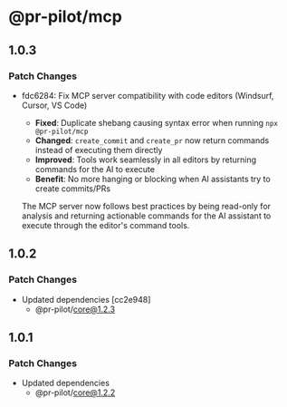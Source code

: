 # @pr-pilot/mcp

## 1.0.3

### Patch Changes

- fdc6284: Fix MCP server compatibility with code editors (Windsurf, Cursor, VS Code)
  - **Fixed**: Duplicate shebang causing syntax error when running `npx @pr-pilot/mcp`
  - **Changed**: `create_commit` and `create_pr` now return commands instead of executing them directly
  - **Improved**: Tools work seamlessly in all editors by returning commands for the AI to execute
  - **Benefit**: No more hanging or blocking when AI assistants try to create commits/PRs

  The MCP server now follows best practices by being read-only for analysis and returning actionable commands for the AI assistant to execute through the editor's command tools.

## 1.0.2

### Patch Changes

- Updated dependencies [cc2e948]
  - @pr-pilot/core@1.2.3

## 1.0.1

### Patch Changes

- Updated dependencies
  - @pr-pilot/core@1.2.2
